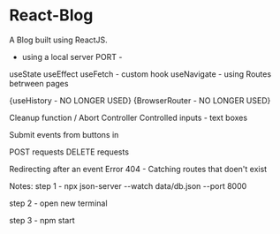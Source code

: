 # React-Blog

A Blog built using ReactJS.

- using a local server PORT -

useState
useEffect
useFetch - custom hook
useNavigate - using Routes betrween pages

{useHistory - NO LONGER USED}
{BrowserRouter - NO LONGER USED}


Cleanup function / Abort Controller
Controlled inputs - text boxes

Submit events from buttons in <form>


POST requests
DELETE requests

Redirecting after an event
Error 404 - Catching routes that doen't exist

Notes: 
step 1 - npx json-server --watch data/db.json --port 8000

step 2 - open new terminal

step 3 - npm start